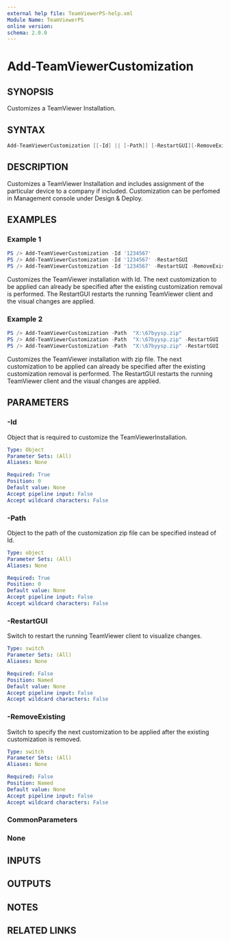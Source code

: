 ```yaml
---
external help file: TeamViewerPS-help.xml
Module Name: TeamViewerPS
online version: 
schema: 2.0.0
---
```


# Add-TeamViewerCustomization

## SYNOPSIS

Customizes a TeamViewer Installation.

## SYNTAX

```powershell
Add-TeamViewerCustomization [[-Id] || [-Path]] [-RestartGUI][-RemoveExisting] 
```

## DESCRIPTION

Customizes a TeamViewer Installation and includes assignment of the particular device to a company if included.
Customization can be perfomed in Management console under Design & Deploy.

## EXAMPLES

### Example 1

```powershell
PS /> Add-TeamViewerCustomization -Id '1234567'
PS /> Add-TeamViewerCustomization -Id '1234567' -RestartGUI
PS /> Add-TeamViewerCustomization -Id '1234567' -RestartGUI -RemoveExisting

```

Customizes the TeamViewer installation with Id.
The next customization to be applied can already be specified after the existing customization removal is performed.
The RestartGUI restarts the running TeamViewer client and the visual changes are applied.

### Example 2

```powershell
PS /> Add-TeamViewerCustomization -Path  "X:\67byysp.zip"
PS /> Add-TeamViewerCustomization -Path  "X:\67byysp.zip" -RestartGUI
PS /> Add-TeamViewerCustomization -Path  "X:\67byysp.zip" -RestartGUI -RemoveExisting

```

Customizes the TeamViewer installation with zip file.
The next customization to be applied can already be specified after the existing customization removal is performed.
The RestartGUI restarts the running TeamViewer client and the visual changes are applied.

## PARAMETERS

### -Id

Object that is required to customize the TeamViewerInstallation.

```yaml
Type: Object
Parameter Sets: (All)
Aliases: None

Required: True
Position: 0
Default value: None
Accept pipeline input: False
Accept wildcard characters: False
```

### -Path

Object to the path of the customization zip file can be specified instead of Id.

```yaml
Type: object
Parameter Sets: (All)
Aliases: None

Required: True
Position: 0
Default value: None
Accept pipeline input: False
Accept wildcard characters: False
```

### -RestartGUI

Switch to restart the running TeamViewer client to visualize changes.

```yaml
Type: switch
Parameter Sets: (All)
Aliases: None

Required: False
Position: Named
Default value: None
Accept pipeline input: False
Accept wildcard characters: False
```

### -RemoveExisting

Switch to specify the next customization to be applied after the existing customization is removed.

```yaml
Type: switch
Parameter Sets: (All)
Aliases: None

Required: False
Position: Named
Default value: None
Accept pipeline input: False
Accept wildcard characters: False
```

### CommonParameters

### None

## INPUTS

## OUTPUTS

## NOTES

## RELATED LINKS

